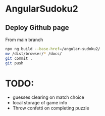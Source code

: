 # AngularSudoku2

## Deploy Github page

From main branch

```bash
npx ng build --base-href=/angular-sudoku2/
mv /dist/browser/* /docs/
git commit .
git push 
```

# TODO:

- guesses clearing on match choice
- local storage of game info
- Throw confetti on completing puzzle
